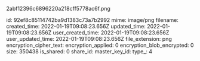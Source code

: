 2abf12396c6896220a218cff5778ac6f.png

id: 92ef8c85114742ba9d1383c73a7b2992
mime: image/png
filename: 
created_time: 2022-01-19T09:08:23.656Z
updated_time: 2022-01-19T09:08:23.656Z
user_created_time: 2022-01-19T09:08:23.656Z
user_updated_time: 2022-01-19T09:08:23.656Z
file_extension: png
encryption_cipher_text: 
encryption_applied: 0
encryption_blob_encrypted: 0
size: 350438
is_shared: 0
share_id: 
master_key_id: 
type_: 4